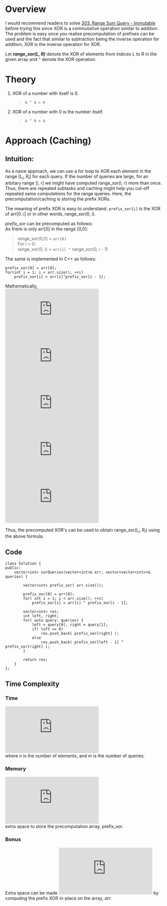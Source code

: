 # Overview
I would recommend readers to solve [303. Range Sum Query - Immutable](https://leetcode.com/problems/range-sum-query-immutable/) before trying this since XOR is a commutative operation similar to addition.
The problem is easy once you realise precomputation of prefixes can be used and the fact that similar to subtraction being the inverse operation for addition, XOR is the inverse operation for XOR.

        
Let ***range_xor(L, R)*** denote the XOR of elements from indices L to R in the given array and `^` denote the XOR operation.

# Theory
1. XOR of a number with itself is 0. 
   >     A ^ A = 0
2. XOR of a number with 0 is the number itself. 
   >     A ^ 0 = A

# Approach (Caching)
## Intuition:

As a naive approach, we can use a for loop to XOR each element in the range [L<sub>*i*</sub>, R<sub>*i*</sub>] for each query.
If the number of queries are large, for an arbitary range [l, r] we might have computed range_xor(l, r) more than once. Thus, there are repeated subtasks and caching might help you cut-off repeated same computations for the range queries.
Here, the precomputation/caching is storing the prefix XORs.

The meaning of prefix XOR is easy to understand. `prefix_xor[i]` is the XOR of arr[0..i] or in other words, range_xor(0, i).

*prefix_xor* can be precomputed as follows:    
As there is only arr[0] in the range [0,0]:    
>   range_xor(0,0) = `arr[0]`    
For i > 0:          
>   range_xor(0, i) = `arr[i] ^` range_xor(0, i - 1)   
    
The same is implemented in C++ as follows:
```       
prefix_xor[0] = arr[0];
for(int i = 1; i < arr.size(); ++i)
    prefix_xor[i] = arr[i]^prefix_xor[i - 1];   
```    
Mathematically,    
![equation](https://latex.codecogs.com/png.latex?range%5C_xor%280%2C%20R_i%29%20%3D%20range%5C_xor%280%2C%20L_i%20-%201%29%20%5Coplus%20range%5C_xor%28L_i%2C%20R_i%29)   
![equation](https://latex.codecogs.com/png.latex?%5Ctextup%7BXOR%20both%20sides%20with%20%7D%20range%5C_xor%280%2C%20L_i%20-%201%29%3A)   
![equation](https://latex.codecogs.com/png.latex?range%5C_xor%280%2C%20L_i%20-%201%29%20%5Coplus%20range%5C_xor%280%2C%20R_i%29%20%3D%20range%5C_xor%28L_i%2C%20R_i%29)    
![equation](https://latex.codecogs.com/png.latex?%5Ctextup%7BAfter%20re-arranging%2C%20we%20get%3A%7D)   
![equation](https://latex.codecogs.com/png.latex?range%5C_xor%28L_i%2C%20R_i%29%20%3D%20range%5C_xor%280%2C%20L_i%20-%201%29%20%5Coplus%20range%5C_xor%280%2C%20R_i%29)         

Thus, the precomputed XOR's can be used to obtain range_xor(L<sub>*i*</sub>, R<sub>*i*</sub>) using the above formula. 

## Code
```   
class Solution {
public:
    vector<int> xorQueries(vector<int>& arr, vector<vector<int>>& queries) {

        vector<int> prefix_xor( arr.size()); 

        prefix_xor[0] = arr[0];
        for( int i = 1; i < arr.size(); ++i)
            prefix_xor[i] = arr[i] ^ prefix_xor[i - 1];

        vector<int> res;
        int left, right;
        for( auto query: queries) {
            left = query[0], right = query[1];
            if( left == 0)
                res.push_back( prefix_xor[right] );
            else
                res.push_back( prefix_xor[left - 1] ^ prefix_xor[right] );
        }

        return res;
    }
};   
```
## Time Complexity
### Time 
![equation](https://latex.codecogs.com/gif.latex?O%28n%20&plus;%20m%29)    
where n is the number of elements, and m is the number of queries.

### Memory 
![equation](https://latex.codecogs.com/gif.latex?O%28n%29)    
extra space to store the precomputation array, prefix_xor.


### Bonus
Extra space can be made ![equation](https://latex.codecogs.com/gif.latex?O%281%29) by computing the prefix XOR in-place on the array, *arr*.
